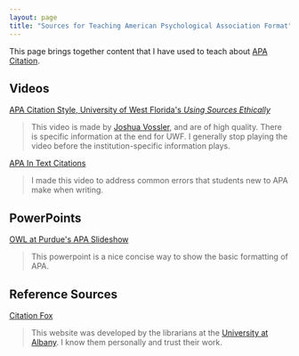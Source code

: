 ```yaml
---
layout: page
title: "Sources for Teaching American Psychological Association Format"
---
```

This page brings together content that I have used to teach about [APA Citation](https://owl.purdue.edu/owl/research_and_citation/apa_style/apa_style_introduction.html).

Videos
---
[APA Citation Style, University of West Florida's <i>Using Sources Ethically</i>](https://uwf.edu/library/research_help/using-sources-ethically/)
 > This video is made by [Joshua Vossler](http://joshuavossler.com/), and are of high quality. There is specific information at the end for UWF. I generally stop playing the video before the institution-specific information plays.

[APA In Text Citations](https://www.youtube.com/watch?v=A7Efaqn6gGE)
 > I made this video to address common errors that students new to APA make when writing. 

PowerPoints
---
[OWL at Purdue's APA Slideshow](https://owl.purdue.edu/owl/research_and_citation/apa_style/apa_formatting_and_style_guide/apa_powerpoint_slide_presentation.html)
 > This powerpoint is a nice concise way to show the basic formatting of APA.

Reference Sources
---
[Citation Fox](https://library.albany.edu/cfox)
 > This website was developed by the librarians at the [University at Albany](https://library.albany.edu/). I know them personally and trust their work.
